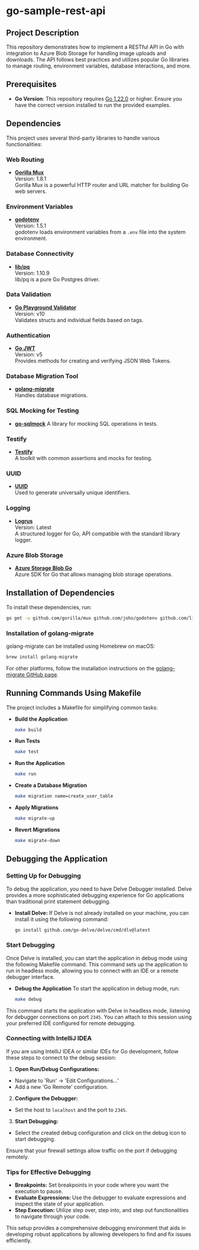 
# go-sample-rest-api

## Project Description

This repository demonstrates how to implement a RESTful API in Go with integration to Azure Blob Storage for handling image uploads and downloads. The API follows best practices and utilizes popular Go libraries to manage routing, environment variables, database interactions, and more.

## Prerequisites

- **Go Version**: This repository requires [Go 1.22.0](https://golang.org/dl/) or higher. Ensure you have the correct version installed to run the provided examples.

## Dependencies

This project uses several third-party libraries to handle various functionalities:

### Web Routing
- **[Gorilla Mux](https://github.com/gorilla/mux)**  
  Version: 1.8.1  
  Gorilla Mux is a powerful HTTP router and URL matcher for building Go web servers.

### Environment Variables
- **[godotenv](https://github.com/joho/godotenv)**  
  Version: 1.5.1  
  godotenv loads environment variables from a `.env` file into the system environment.

### Database Connectivity
- **[lib/pq](https://github.com/lib/pq)**  
  Version: 1.10.9  
  lib/pq is a pure Go Postgres driver.

### Data Validation
- **[Go Playground Validator](https://github.com/go-playground/validator)**  
  Version: v10  
  Validates structs and individual fields based on tags.

### Authentication
- **[Go JWT](https://github.com/golang-jwt/jwt)**  
  Version: v5  
  Provides methods for creating and verifying JSON Web Tokens.

### Database Migration Tool
- **[golang-migrate](https://github.com/golang-migrate/migrate)**  
  Handles database migrations.

### SQL Mocking for Testing
- **[go-sqlmock](https://github.com/DATA-DOG/go-sqlmock)**
  A library for mocking SQL operations in tests.

### Testify
- **[Testify](https://github.com/stretchr/testify)**  
  A toolkit with common assertions and mocks for testing.

### UUID
- **[UUID](https://github.com/google/uuid)**  
  Used to generate universally unique identifiers.

### Logging
- **[Logrus](https://github.com/sirupsen/logrus)**  
  Version: Latest  
  A structured logger for Go, API compatible with the standard library logger.

### Azure Blob Storage
- **[Azure Storage Blob Go](https://github.com/Azure/azure-storage-blob-go)**  
  Azure SDK for Go that allows managing blob storage operations.

## Installation of Dependencies

To install these dependencies, run:

```bash
go get -u github.com/gorilla/mux github.com/joho/godotenv github.com/lib/pq github.com/go-playground/validator/v10 github.com/golang-jwt/jwt/v5 github.com/DATA-DOG/go-sqlmock github.com/stretchr/testify github.com/google/uuid github.com/sirupsen/logrus github.com/Azure/azure-storage-blob-go/azblob
```

### Installation of golang-migrate

golang-migrate can be installed using Homebrew on macOS:

```bash
brew install golang-migrate
```

For other platforms, follow the installation instructions on the [golang-migrate GitHub page](https://github.com/golang-migrate/migrate).

## Running Commands Using Makefile

The project includes a Makefile for simplifying common tasks:

- **Build the Application**
  ```bash
  make build
  ```

- **Run Tests**
  ```bash
  make test
  ```

- **Run the Application**
  ```bash
  make run
  ```

- **Create a Database Migration**
  ```bash
  make migration name=create_user_table
  ```

- **Apply Migrations**
  ```bash
  make migrate-up
  ```

- **Revert Migrations**
  ```bash
  make migrate-down
  ```

## Debugging the Application

### Setting Up for Debugging
To debug the application, you need to have Delve Debugger installed. Delve provides a more sophisticated debugging experience for Go applications than traditional print statement debugging.

- **Install Delve:**
  If Delve is not already installed on your machine, you can install it using the following command:

  ```bash
  go install github.com/go-delve/delve/cmd/dlv@latest
  ```

### Start Debugging
Once Delve is installed, you can start the application in debug mode using the following Makefile command. This command sets up the application to run in headless mode, allowing you to connect with an IDE or a remote debugger interface.

- **Debug the Application**
  To start the application in debug mode, run:

  ```bash
  make debug
  ```

This command starts the application with Delve in headless mode, listening for debugger connections on port `2345`. You can attach to this session using your preferred IDE configured for remote debugging.

### Connecting with IntelliJ IDEA
If you are using IntelliJ IDEA or similar IDEs for Go development, follow these steps to connect to the debug session:

1. **Open Run/Debug Configurations:**
  - Navigate to 'Run' -> 'Edit Configurations...'
  - Add a new 'Go Remote' configuration.
2. **Configure the Debugger:**
  - Set the host to `localhost` and the port to `2345`.
3. **Start Debugging:**
  - Select the created debug configuration and click on the debug icon to start debugging.

Ensure that your firewall settings allow traffic on the port if debugging remotely.

### Tips for Effective Debugging
- **Breakpoints:** Set breakpoints in your code where you want the execution to pause.
- **Evaluate Expressions:** Use the debugger to evaluate expressions and inspect the state of your application.
- **Step Execution:** Utilize step over, step into, and step out functionalities to navigate through your code.

This setup provides a comprehensive debugging environment that aids in developing robust applications by allowing developers to find and fix issues efficiently.
